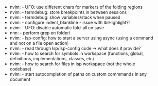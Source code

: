 * nvim:     - UFO: use different chars for markers of the folding regions
* nvim:     - termdebug: store breakpoints in between sessions
* nvim:     - termdebug: show variables/stack when paused
* nvim:     - configure indent_blankline - issue with IblHighlight?!
* nvim:     - UFO: disable automatic fold-all on save
* nnn:      - perform grep on folder/
* nvim:     - lsp-config: how to start a server using async (using a command and not on a file open action)
* nvim:     - read through lsp/lsp-config code -> what does it provide?
* nvim:     - how to search for symbols in workspace (functions, global, definitions, implementations, classes, etc)
* nvim:     - how to search for files in lsp workspace (not the whole codebase)
* nvim:     - start autocompletion of paths on custom commmands in any document
